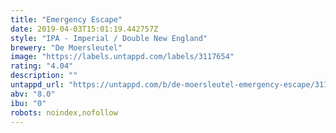 ```yaml
---
title: "Emergency Escape"
date: 2019-04-03T15:01:19.442757Z
style: "IPA - Imperial / Double New England"
brewery: "De Moersleutel"
image: "https://labels.untappd.com/labels/3117654"
rating: "4.04"
description: ""
untappd_url: "https://untappd.com/b/de-moersleutel-emergency-escape/3117654"
abv: "8.0"
ibu: "0"
robots: noindex,nofollow
---
```


